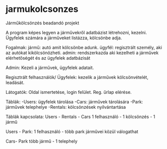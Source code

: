 # jarmukolcsonzes
Járműkölcsönzés beadandó projekt

A program képes legyen a járművekről adatbázist létrehozni, kezelni.
Ügyfelek számára a járműveket listázza, kölcsönbe adja.

Fogalmak:
jármű: autó amit kölcsönbe adunk.
ügyfél: regisztrált személy, aki az autókat kikölcsönözheti.
admin: rendszerkazda aki kezelheti a járművek elérhetőségét és az ügyfelek adatbázisát

Admin:
Kezeli a járművek, ügyfelek adatait.


Regisztrált felhasználók/ Ügyfelek:
kezelik a járművek kölcsönvételét, leadását.

Látogatók:
Oldal ismertetése, login felület. Reg. űrlap elérése.

Táblák:
-Users: ügyfelek tárolása
-Cars: járművek tárolására
-Park: járművek telephelye
-Rentals: kölcsönzések nyilvántartása

Táblák kapcsolata:
Users - Rentals - Cars
  1 felhasználó - 1 kölcsönzés - 1 jármű
 
Users - Park:
  1 felhasználó - több park járművei közül válogathat

Cars- Park
  több jármű - 1 telephely



